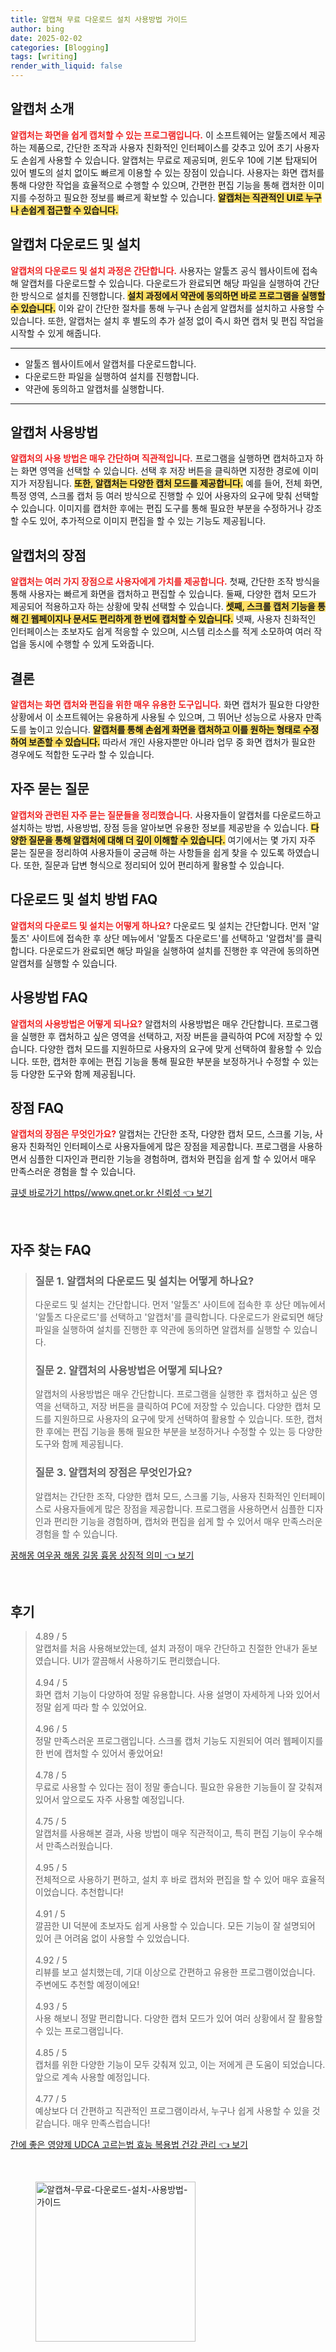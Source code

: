 ```yaml
---
title: 알캡쳐 무료 다운로드 설치 사용방법 가이드
author: bing
date: 2025-02-02
categories: [Blogging]
tags: [writing]
render_with_liquid: false
---
```



<h2 id='알캡처_소개'>알캡처 소개</h2>

<p><b><span style="color: #ee2323;">알캡처는 화면을 쉽게 캡처할 수 있는 프로그램입니다.</span></b> 이 소프트웨어는 알툴즈에서 제공하는 제품으로, 간단한 조작과 사용자 친화적인 인터페이스를 갖추고 있어 초기 사용자도 손쉽게 사용할 수 있습니다. 알캡처는 무료로 제공되며, 윈도우 10에 기본 탑재되어 있어 별도의 설치 없이도 빠르게 이용할 수 있는 장점이 있습니다. 사용자는 화면 캡처를 통해 다양한 작업을 효율적으로 수행할 수 있으며, 간편한 편집 기능을 통해 캡처한 이미지를 수정하고 필요한 정보를 빠르게 확보할 수 있습니다. <b><span style="background-color: #ffe066;">알캡처는 직관적인 UI로 누구나 손쉽게 접근할 수 있습니다.</span></b></p>

<h2 id='알캡처_다운로드_및_설치'>알캡처 다운로드 및 설치</h2>

<p><b><span style="color: #ee2323;">알캡처의 다운로드 및 설치 과정은 간단합니다.</span></b> 사용자는 알툴즈 공식 웹사이트에 접속해 알캡처를 다운로드할 수 있습니다. 다운로드가 완료되면 해당 파일을 실행하여 간단한 방식으로 설치를 진행합니다. <b><span style="background-color: #ffe066;">설치 과정에서 약관에 동의하면 바로 프로그램을 실행할 수 있습니다.</span></b> 이와 같이 간단한 절차를 통해 누구나 손쉽게 알캡처를 설치하고 사용할 수 있습니다. 또한, 알캡처는 설치 후 별도의 추가 설정 없이 즉시 화면 캡처 및 편집 작업을 시작할 수 있게 해줍니다.</p>

<hr />

<ul>
    <li>알툴즈 웹사이트에서 알캡처를 다운로드합니다.</li>
    <li>다운로드한 파일을 실행하여 설치를 진행합니다.</li>
    <li>약관에 동의하고 알캡처를 실행합니다.</li>
</ul>

<hr />

<h2 id='알캡처_사용방법'>알캡처 사용방법</h2>

<p><b><span style="color: #ee2323;">알캡처의 사용 방법은 매우 간단하며 직관적입니다.</span></b> 프로그램을 실행하면 캡처하고자 하는 화면 영역을 선택할 수 있습니다. 선택 후 저장 버튼을 클릭하면 지정한 경로에 이미지가 저장됩니다. <b><span style="background-color: #ffe066;">또한, 알캡처는 다양한 캡처 모드를 제공합니다.</span></b> 예를 들어, 전체 화면, 특정 영역, 스크롤 캡처 등 여러 방식으로 진행할 수 있어 사용자의 요구에 맞춰 선택할 수 있습니다. 이미지를 캡처한 후에는 편집 도구를 통해 필요한 부분을 수정하거나 강조할 수도 있어, 추가적으로 이미지 편집을 할 수 있는 기능도 제공됩니다.</p>

<h2 id='알캡처_장점'>알캡처의 장점</h2>

<p><b><span style="color: #ee2323;">알캡처는 여러 가지 장점으로 사용자에게 가치를 제공합니다.</span></b> 첫째, 간단한 조작 방식을 통해 사용자는 빠르게 화면을 캡처하고 편집할 수 있습니다. 둘째, 다양한 캡처 모드가 제공되어 적용하고자 하는 상황에 맞춰 선택할 수 있습니다. <b><span style="background-color: #ffe066;">셋째, 스크롤 캡처 기능을 통해 긴 웹페이지나 문서도 편리하게 한 번에 캡처할 수 있습니다.</span></b> 넷째, 사용자 친화적인 인터페이스는 초보자도 쉽게 적응할 수 있으며, 시스템 리소스를 적게 소모하여 여러 작업을 동시에 수행할 수 있게 도와줍니다.</p>

<h2 id='알캡처_결론'>결론</h2>

<p><b><span style="color: #ee2323;">알캡처는 화면 캡처와 편집을 위한 매우 유용한 도구입니다.</span></b> 화면 캡처가 필요한 다양한 상황에서 이 소프트웨어는 유용하게 사용될 수 있으며, 그 뛰어난 성능으로 사용자 만족도를 높이고 있습니다. <b><span style="background-color: #ffe066;">알캡처를 통해 손쉽게 화면을 캡처하고 이를 원하는 형태로 수정하여 보존할 수 있습니다.</span></b> 따라서 개인 사용자뿐만 아니라 업무 중 화면 캡처가 필요한 경우에도 적합한 도구라 할 수 있습니다.</p>

<h2 id='자주_묻는_질문'>자주 묻는 질문</h2>

<p><b><span style="color: #ee2323;">알캡처와 관련된 자주 묻는 질문들을 정리했습니다.</span></b> 사용자들이 알캡처를 다운로드하고 설치하는 방법, 사용방법, 장점 등을 알아보면 유용한 정보를 제공받을 수 있습니다. <b><span style="background-color: #ffe066;">다양한 질문을 통해 알캡처에 대해 더 깊이 이해할 수 있습니다.</span></b> 여기에서는 몇 가지 자주 묻는 질문을 정리하여 사용자들이 궁금해 하는 사항들을 쉽게 찾을 수 있도록 하였습니다. 또한, 질문과 답변 형식으로 정리되어 있어 편리하게 활용할 수 있습니다.</p>

<h2 id='알캡처_다운로드_및_설치_FAQ'>다운로드 및 설치 방법 FAQ</h2>

<p><b><span style="color: #ee2323;">알캡처의 다운로드 및 설치는 어떻게 하나요?</span></b> 다운로드 및 설치는 간단합니다. 먼저 '알툴즈' 사이트에 접속한 후 상단 메뉴에서 '알툴즈 다운로드'를 선택하고 '알캡처'를 클릭합니다. 다운로드가 완료되면 해당 파일을 실행하여 설치를 진행한 후 약관에 동의하면 알캡처를 실행할 수 있습니다.</p>

<h2 id='알캡처_사용방법_FAQ'>사용방법 FAQ</h2>

<p><b><span style="color: #ee2323;">알캡처의 사용방법은 어떻게 되나요?</span></b> 알캡처의 사용방법은 매우 간단합니다. 프로그램을 실행한 후 캡처하고 싶은 영역을 선택하고, 저장 버튼을 클릭하여 PC에 저장할 수 있습니다. 다양한 캡처 모드를 지원하므로 사용자의 요구에 맞게 선택하여 활용할 수 있습니다. 또한, 캡처한 후에는 편집 기능을 통해 필요한 부분을 보정하거나 수정할 수 있는 등 다양한 도구와 함께 제공됩니다.</p>

<h2 id='알캡처_장점_FAQ'>장점 FAQ</h2>

<p><b><span style="color: #ee2323;">알캡처의 장점은 무엇인가요?</span></b> 알캡처는 간단한 조작, 다양한 캡처 모드, 스크롤 기능, 사용자 친화적인 인터페이스로 사용자들에게 많은 장점을 제공합니다. 프로그램을 사용하면서 심플한 디자인과 편리한 기능을 경험하며, 캡처와 편집을 쉽게 할 수 있어서 매우 만족스러운 경험을 할 수 있습니다.</p>


<p><a class="click-button" title="큐넷 바로가기 https//www.qnet.or.kr 신뢰성" href="https://blackassets.github.io/posts/%ED%81%90%EB%84%B7-%EB%B0%94%EB%A1%9C%EA%B0%80%EA%B8%B0-httpswww.qnet.or.kr-%EC%8B%A0%EB%A2%B0%EC%84%B1/" rel="dofollow">큐넷 바로가기 https//www.qnet.or.kr 신뢰성 👈 보기</a></p><br>
<h2 id='자주_찾는_FAQ'>자주 찾는 FAQ</h2>
<div itemscope="" itemtype="https://schema.org/FAQPage"> 
<blockquote> 
<div itemscope="" itemprop="mainEntity" itemtype="https://schema.org/Question"> 
<h3 itemprop="name">질문 1. 알캡처의 다운로드 및 설치는 어떻게 하나요?</h3> 
<div itemscope="" itemprop="acceptedAnswer" itemtype="https://schema.org/Answer"> 
<span itemprop="text"> 
<p>다운로드 및 설치는 간단합니다. 먼저 '알툴즈' 사이트에 접속한 후 상단 메뉴에서 '알툴즈 다운로드'를 선택하고 '알캡처'를 클릭합니다. 다운로드가 완료되면 해당 파일을 실행하여 설치를 진행한 후 약관에 동의하면 알캡처를 실행할 수 있습니다.</p> 
</span> 
</div> 
</div>

<div itemscope="" itemprop="mainEntity" itemtype="https://schema.org/Question"> 
<h3 itemprop="name">질문 2. 알캡처의 사용방법은 어떻게 되나요?</h3> 
<div itemscope="" itemprop="acceptedAnswer" itemtype="https://schema.org/Answer"> 
<span itemprop="text"> 
<p>알캡처의 사용방법은 매우 간단합니다. 프로그램을 실행한 후 캡처하고 싶은 영역을 선택하고, 저장 버튼을 클릭하여 PC에 저장할 수 있습니다. 다양한 캡처 모드를 지원하므로 사용자의 요구에 맞게 선택하여 활용할 수 있습니다. 또한, 캡처한 후에는 편집 기능을 통해 필요한 부분을 보정하거나 수정할 수 있는 등 다양한 도구와 함께 제공됩니다.</p> 
</span> 
</div> 
</div>

<div itemscope="" itemprop="mainEntity" itemtype="https://schema.org/Question"> 
<h3 itemprop="name">질문 3. 알캡처의 장점은 무엇인가요?</h3> 
<div itemscope="" itemprop="acceptedAnswer" itemtype="https://schema.org/Answer"> 
<span itemprop="text"> 
<p>알캡처는 간단한 조작, 다양한 캡처 모드, 스크롤 기능, 사용자 친화적인 인터페이스로 사용자들에게 많은 장점을 제공합니다. 프로그램을 사용하면서 심플한 디자인과 편리한 기능을 경험하며, 캡처와 편집을 쉽게 할 수 있어서 매우 만족스러운 경험을 할 수 있습니다.</p> 
</span> 
</div> 
</div>
</blockquote> 
</div>
<p><a class="click-button" title="꿈해몽 여우꿈 해몽 길몽 흉몽 상징적 의미" href="https://blackassets.github.io/posts/%EA%BF%88%ED%95%B4%EB%AA%BD-%EC%97%AC%EC%9A%B0%EA%BF%88-%ED%95%B4%EB%AA%BD-%EA%B8%B8%EB%AA%BD-%ED%9D%89%EB%AA%BD-%EC%83%81%EC%A7%95%EC%A0%81-%EC%9D%98%EB%AF%B8/" rel="dofollow">꿈해몽 여우꿈 해몽 길몽 흉몽 상징적 의미 👈 보기</a></p><br>
<h2 id='후기'>후기</h2>
<div itemscope itemtype="https://schema.org/Product">
  <blockquote>
  <div itemprop="review" itemscope itemtype="https://schema.org/Review">
      <div itemprop="reviewRating" itemscope itemtype="https://schema.org/Rating"> <span itemprop="ratingValue">4.89</span> / <span itemprop="bestRating">5</span> </div>
      <span itemprop="reviewBody">알캡처를 처음 사용해보았는데, 설치 과정이 매우 간단하고 친절한 안내가 돋보였습니다. UI가 깔끔해서 사용하기도 편리했습니다.</span>
  </div>
  <br>
  <div itemprop="review" itemscope itemtype="https://schema.org/Review">
      <div itemprop="reviewRating" itemscope itemtype="https://schema.org/Rating"> <span itemprop="ratingValue">4.94</span> / <span itemprop="bestRating">5</span> </div>
      <span itemprop="reviewBody">화면 캡처 기능이 다양하여 정말 유용합니다. 사용 설명이 자세하게 나와 있어서 정말 쉽게 따라 할 수 있었어요.</span>
  </div>
  <br>
  <div itemprop="review" itemscope itemtype="https://schema.org/Review">
      <div itemprop="reviewRating" itemscope itemtype="https://schema.org/Rating"> <span itemprop="ratingValue">4.96</span> / <span itemprop="bestRating">5</span> </div>
      <span itemprop="reviewBody">정말 만족스러운 프로그램입니다. 스크롤 캡처 기능도 지원되어 여러 웹페이지를 한 번에 캡처할 수 있어서 좋았어요!</span>
  </div>
  <br>
  <div itemprop="review" itemscope itemtype="https://schema.org/Review">
      <div itemprop="reviewRating" itemscope itemtype="https://schema.org/Rating"> <span itemprop="ratingValue">4.78</span> / <span itemprop="bestRating">5</span> </div>
      <span itemprop="reviewBody">무료로 사용할 수 있다는 점이 정말 좋습니다. 필요한 유용한 기능들이 잘 갖춰져 있어서 앞으로도 자주 사용할 예정입니다.</span>
  </div>
  <br>
  <div itemprop="review" itemscope itemtype="https://schema.org/Review">
      <div itemprop="reviewRating" itemscope itemtype="https://schema.org/Rating"> <span itemprop="ratingValue">4.75</span> / <span itemprop="bestRating">5</span> </div>
      <span itemprop="reviewBody">알캡처를 사용해본 결과, 사용 방법이 매우 직관적이고, 특히 편집 기능이 우수해서 만족스러웠습니다.</span>
  </div>
  <br>
  <div itemprop="review" itemscope itemtype="https://schema.org/Review">
      <div itemprop="reviewRating" itemscope itemtype="https://schema.org/Rating"> <span itemprop="ratingValue">4.95</span> / <span itemprop="bestRating">5</span> </div>
      <span itemprop="reviewBody">전체적으로 사용하기 편하고, 설치 후 바로 캡처와 편집을 할 수 있어 매우 효율적이었습니다. 추천합니다!</span>
  </div>
  <br>
  <div itemprop="review" itemscope itemtype="https://schema.org/Review">
      <div itemprop="reviewRating" itemscope itemtype="https://schema.org/Rating"> <span itemprop="ratingValue">4.91</span> / <span itemprop="bestRating">5</span> </div>
      <span itemprop="reviewBody">깔끔한 UI 덕분에 초보자도 쉽게 사용할 수 있습니다. 모든 기능이 잘 설명되어 있어 큰 어려움 없이 사용할 수 있었습니다.</span>
  </div>
  <br>
  <div itemprop="review" itemscope itemtype="https://schema.org/Review">
      <div itemprop="reviewRating" itemscope itemtype="https://schema.org/Rating"> <span itemprop="ratingValue">4.92</span> / <span itemprop="bestRating">5</span> </div>
      <span itemprop="reviewBody">리뷰를 보고 설치했는데, 기대 이상으로 간편하고 유용한 프로그램이었습니다. 주변에도 추천할 예정이에요!</span>
  </div>
  <br>
  <div itemprop="review" itemscope itemtype="https://schema.org/Review">
      <div itemprop="reviewRating" itemscope itemtype="https://schema.org/Rating"> <span itemprop="ratingValue">4.93</span> / <span itemprop="bestRating">5</span> </div>
      <span itemprop="reviewBody">사용 해보니 정말 편리합니다. 다양한 캡처 모드가 있어 여러 상황에서 잘 활용할 수 있는 프로그램입니다.</span>
  </div>
  <br>
  <div itemprop="review" itemscope itemtype="https://schema.org/Review">
      <div itemprop="reviewRating" itemscope itemtype="https://schema.org/Rating"> <span itemprop="ratingValue">4.85</span> / <span itemprop="bestRating">5</span> </div>
      <span itemprop="reviewBody">캡처를 위한 다양한 기능이 모두 갖춰져 있고, 이는 저에게 큰 도움이 되었습니다. 앞으로 계속 사용할 예정입니다.</span>
  </div>
  <br>
  <div itemprop="review" itemscope itemtype="https://schema.org/Review">
      <div itemprop="reviewRating" itemscope itemtype="https://schema.org/Rating"> <span itemprop="ratingValue">4.77</span> / <span itemprop="bestRating">5</span> </div>
      <span itemprop="reviewBody">예상보다 더 간편하고 직관적인 프로그램이라서, 누구나 쉽게 사용할 수 있을 것 같습니다. 매우 만족스럽습니다!</span>
  </div>
  </blockquote>
</div>
<p><a class="click-button" title="간에 좋은 영양제 UDCA 고르는법 효능 복용법 건강 관리" href="https://blackassets.github.io/posts/%EA%B0%84%EC%97%90-%EC%A2%8B%EC%9D%80-%EC%98%81%EC%96%91%EC%A0%9C-UDCA-%EA%B3%A0%EB%A5%B4%EB%8A%94%EB%B2%95-%ED%9A%A8%EB%8A%A5-%EB%B3%B5%EC%9A%A9%EB%B2%95-%EA%B1%B4%EA%B0%95-%EA%B4%80%EB%A6%AC/" rel="dofollow">간에 좋은 영양제 UDCA 고르는법 효능 복용법 건강 관리 👈 보기</a></p><br>
<figure class="image"><img src="https://blackassets.github.io/assets/img/thumbnail/알캡쳐-무료-다운로드-설치-사용방법-가이드.webp" alt="알캡쳐-무료-다운로드-설치-사용방법-가이드" width="256" height="256"></figure>